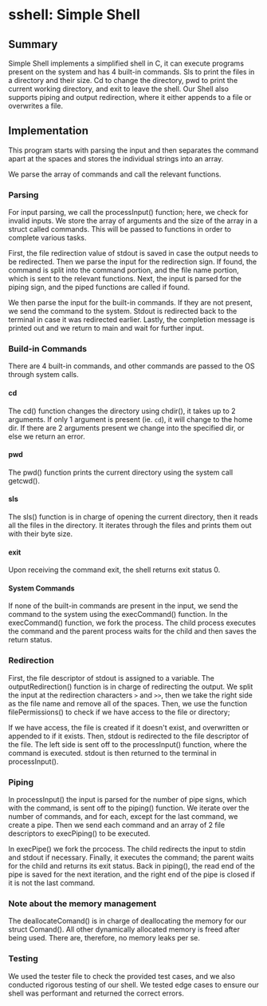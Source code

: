# sshell: Simple Shell

## Summary

Simple Shell implements a simplified shell in C, it can execute programs
present on the system and has 4 built-in commands. Sls to print the files in a
directory and their size. Cd to change the directory, pwd to print the
current working directory, and exit to leave the shell. Our Shell also supports
piping and output redirection, where it either appends to a file or overwrites
a file.

## Implementation

This program starts with parsing the input and then separates the command
apart at the spaces and stores the individual strings into an array.

We parse the array of commands and call the relevant functions.

### Parsing

For input parsing, we call the processInput() function; here, we check for
invalid inputs. We store the array of arguments and the size of the array in a
struct called commands. This will be passed to functions in order to complete
various tasks. 

First, the file redirection value of stdout is saved in case the
output needs to be redirected. Then we parse the input for the redirection
sign. If found, the command is split into the command portion, and the
file name portion, which is sent to the relevant functions. Next, the input is
parsed for the piping sign, and the piped functions are called if found. 

We then parse the input for the built-in commands. If they are not present, we
send the command to the system. Stdout is redirected back to the terminal in
case it was redirected earlier. Lastly, the completion message is printed
out and we return to main and wait for further input.

### Build-in Commands

There are 4 built-in commands, and other commands are passed to the OS through
system calls.

#### cd

The cd() function changes the directory using chdir(), it takes up to 2
arguments. If only 1 argument is present (ie. `cd`), it will change to the home
dir. If there are 2 arguments present we change into the specified dir, or else
we return an error.

#### pwd

The pwd() function prints the current directory using the system call getcwd().

#### sls

The sls() function is in charge of opening the current directory, then it reads
all the files in the directory. It iterates through the files and prints them
out with their byte size.

#### exit

Upon receiving the command exit, the shell returns exit status 0.

#### System Commands

If none of the built-in commands are present in the input, we send the
command to the system using the execCommand() function. In the execCommand()
function, we fork the process. The child process executes the command and the
parent process waits for the child and then saves the return status.

### Redirection

First, the file descriptor of stdout is assigned to a variable. The
outputRedirection() function is in charge of redirecting the output. We split
the input at the redirection characters `>` and `>>`, then we take the right
side as the file name and remove all of the spaces. Then, we use the function
filePermissions() to check if we have access to the file or directory; 

If we have access, the file is created if it doesn't exist, and overwritten or
appended to if it exists. Then, stdout is redirected to the file descriptor of
the file. The left side is sent off to the processInput() function, where the
command is executed. stdout is then returned to the terminal in processInput().

### Piping

In processInput() the input is parsed for the number of pipe signs, which with
the command, is sent off to the piping() function. We iterate over the number
of commands, and for each, except for the last command, we create a pipe. Then
we send each command and an array of 2 file descriptors to execPiping() to be
executed. 

In execPipe() we fork the prcocess. The child redirects the input to stdin and
stdout if necessary. Finally, it executes the command; the parent waits for the
child and returns its exit status. Back in piping(), the read end of the pipe
is saved for the next iteration, and the right end of the pipe is closed if it
is not the last command.

### Note about the memory management

The deallocateComand() is in charge of deallocating the memory for our struct
Comand(). All other dynamically allocated memory is freed after being used.
There are, therefore, no memory leaks per se.

### Testing

We used the tester file to check the provided test cases, and we also conducted
rigorous testing of our shell. We tested edge cases to ensure our shell was
performant and returned the correct errors.
